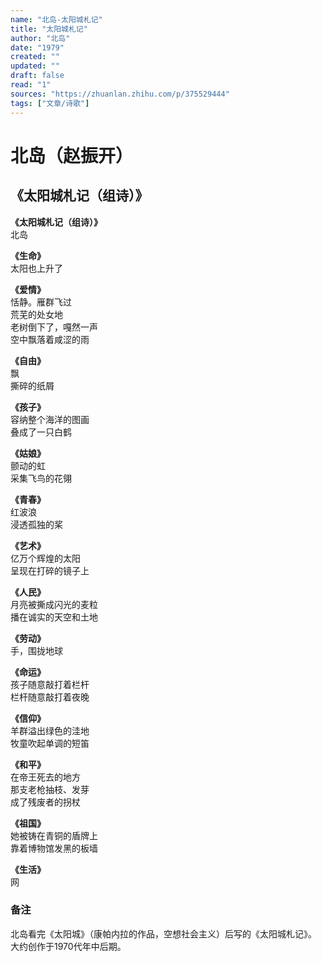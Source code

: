 ```yaml
---
name: "北岛-太阳城札记"
title: "太阳城札记"
author: "北岛"
date: "1979"
created: ""
updated: ""
draft: false
read: "1"
sources: "https://zhuanlan.zhihu.com/p/375529444"
tags: ["文章/诗歌"]
---
```



# 北岛（赵振开）

## 《太阳城札记（组诗）》

**《太阳城札记（组诗）》**  
北岛  

**《生命》**  
太阳也上升了  

**《爱情》**  
恬静。雁群飞过  
荒芜的处女地  
老树倒下了，嘎然一声  
空中飘落着咸涩的雨  

**《自由》**  
飘  
撕碎的纸屑  

**《孩子》**  
容纳整个海洋的图画  
叠成了一只白鹤  

**《姑娘》**  
颤动的虹  
采集飞鸟的花翎  

**《青春》**  
红波浪  
浸透孤独的桨  

**《艺术》**  
亿万个辉煌的太阳  
呈现在打碎的镜子上  

**《人民》**  
月亮被撕成闪光的麦粒  
播在诚实的天空和土地  

**《劳动》**  
手，围拢地球  

**《命运》**  
孩子随意敲打着栏杆  
栏杆随意敲打着夜晚  

**《信仰》**  
羊群溢出绿色的洼地  
牧童吹起单调的短笛  

**《和平》**  
在帝王死去的地方  
那支老枪抽枝、发芽  
成了残废者的拐杖  

**《祖国》**  
她被铸在青铜的盾牌上  
靠着博物馆发黑的板墙  

**《生活》**  
网  

### 备注

北岛看完《太阳城》（康帕内拉的作品，空想社会主义）后写的《太阳城札记》。
大约创作于1970代年中后期。
